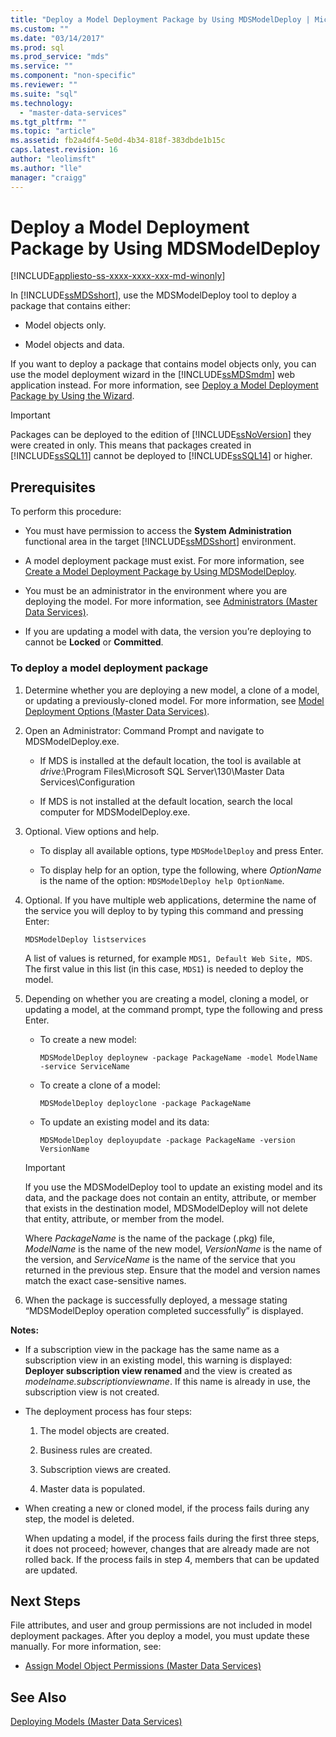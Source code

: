 ```yaml
---
title: "Deploy a Model Deployment Package by Using MDSModelDeploy | Microsoft Docs"
ms.custom: ""
ms.date: "03/14/2017"
ms.prod: sql
ms.prod_service: "mds"
ms.service: ""
ms.component: "non-specific"
ms.reviewer: ""
ms.suite: "sql"
ms.technology: 
  - "master-data-services"
ms.tgt_pltfrm: ""
ms.topic: "article"
ms.assetid: fb2a4df4-5e0d-4b34-818f-383dbde1b15c
caps.latest.revision: 16
author: "leolimsft"
ms.author: "lle"
manager: "craigg"
---
```

# Deploy a Model Deployment Package by Using MDSModelDeploy

[!INCLUDE[appliesto-ss-xxxx-xxxx-xxx-md-winonly](../includes/appliesto-ss-xxxx-xxxx-xxx-md-winonly.md)]

  In [!INCLUDE[ssMDSshort](../includes/ssmdsshort-md.md)], use the MDSModelDeploy tool to deploy a package that contains either:  
  
-   Model objects only.  
  
-   Model objects and data.  
  
 If you want to deploy a package that contains model objects only, you can use the model deployment wizard in the [!INCLUDE[ssMDSmdm](../includes/ssmdsmdm-md.md)] web application instead. For more information, see [Deploy a Model Deployment Package by Using the Wizard](../master-data-services/deploy-a-model-deployment-package-by-using-the-wizard.md).  
  
> [!IMPORTANT]  
>  Packages can be deployed to the edition of [!INCLUDE[ssNoVersion](../includes/ssnoversion-md.md)] they were created in only. This means that packages created in [!INCLUDE[ssSQL11](../includes/sssql11-md.md)] cannot be deployed to [!INCLUDE[ssSQL14](../includes/sssql14-md.md)] or higher.  
  
## Prerequisites  
 To perform this procedure:  
  
-   You must have permission to access the **System Administration** functional area in the target [!INCLUDE[ssMDSshort](../includes/ssmdsshort-md.md)] environment.  
  
-   A model deployment package must exist. For more information, see  [Create a Model Deployment Package by Using MDSModelDeploy](../master-data-services/create-a-model-deployment-package-by-using-mdsmodeldeploy.md).  
  
-   You must be an administrator in the environment where you are deploying the model. For more information, see [Administrators &#40;Master Data Services&#41;](../master-data-services/administrators-master-data-services.md).  
  
-   If you are updating a model with data, the version you’re deploying to cannot be **Locked** or **Committed**.  
  
### To deploy a model deployment package  
  
1.  Determine whether you are deploying a new model, a clone of a model, or updating a previously-cloned model. For more information, see [Model Deployment Options &#40;Master Data Services&#41;](../master-data-services/model-deployment-options-master-data-services.md).  
  
2.  Open an Administrator: Command Prompt and navigate to MDSModelDeploy.exe.  
  
    -   If MDS is installed at the default location, the tool is available at *drive*:\Program Files\Microsoft SQL Server\130\Master Data Services\Configuration  
  
    -   If MDS is not installed at the default location, search the local computer for MDSModelDeploy.exe.  
  
3.  Optional. View options and help.  
  
    -   To display all available options, type `MDSModelDeploy` and press Enter.  
  
    -   To display help for an option, type the following, where *OptionName* is the name of the option: `MDSModelDeploy help OptionName`.  
  
4.  Optional. If you have multiple web applications, determine the name of the service you will deploy to by typing this command and pressing Enter:  
  
    ```  
    MDSModelDeploy listservices  
    ```  
  
     A list of values is returned, for example `MDS1, Default Web Site, MDS`. The first value in this list (in this case, `MDS1`) is needed to deploy the model.  
  
5.  Depending on whether you are creating a model, cloning a model, or updating a model, at the command prompt, type the following and press Enter.  
  
    -   To create a new model:  
  
        ```  
        MDSModelDeploy deploynew -package PackageName -model ModelName -service ServiceName  
        ```  
  
    -   To create a clone of a model:  
  
        ```  
        MDSModelDeploy deployclone -package PackageName  
        ```  
  
    -   To update an existing model and its data:  
  
        ```  
        MDSModelDeploy deployupdate -package PackageName -version VersionName  
        ```  
  
    > [!IMPORTANT]  
    >  If you use the MDSModelDeploy tool to update an existing model and its data, and the package does not contain an entity, attribute, or member that exists in the destination model, MDSModelDeploy will not delete that entity, attribute, or member from the model.  
  
     Where *PackageName* is the name of the package (.pkg) file, *ModelName* is the name of the new model, *VersionName* is the name of the version, and *ServiceName* is the name of the service that you returned in the previous step. Ensure that the model and version names match the exact case-sensitive names.  
  
6.  When the package is successfully deployed, a message stating “MDSModelDeploy operation completed successfully” is displayed.  
  
 **Notes:**  
  
-   If a subscription view in the package has the same name as a subscription view in an existing model, this warning is displayed: **Deployer subscription view renamed** and the view is created as *modelname.subscriptionviewname*. If this name is already in use, the subscription view is not created.  
  
-   The deployment process has four steps:  
  
    1.  The model objects are created.  
  
    2.  Business rules are created.  
  
    3.  Subscription views are created.  
  
    4.  Master data is populated.  
  
-   When creating a new or cloned model, if the process fails during any step, the model is deleted.  
  
     When updating a model, if the process fails during the first three steps, it does not proceed; however, changes that are already made are not rolled back. If the process fails in step 4, members that can be updated are updated.  
  
## Next Steps  
 File attributes, and user and group permissions are not included in model deployment packages. After you deploy a model, you must update these manually. For more information, see:  
  
-   [Assign Model Object Permissions &#40;Master Data Services&#41;](../master-data-services/assign-model-object-permissions-master-data-services.md)  
  
## See Also  
 [Deploying Models &#40;Master Data Services&#41;](../master-data-services/deploying-models-master-data-services.md)  
  
  
